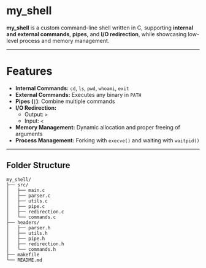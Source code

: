 # my_shell

**my_shell** is a custom command-line shell written in C, supporting **internal and external commands**, **pipes**, and **I/O redirection**, while showcasing low-level process and memory management.

---

# Features

- **Internal Commands:** `cd`, `ls`, `pwd`, `whoami`, `exit`  
- **External Commands:** Executes any binary in `PATH`  
- **Pipes (`|`)**: Combine multiple commands  
- **I/O Redirection:**  
  - Output: `>`  
  - Input: `<`  
- **Memory Management:** Dynamic allocation and proper freeing of arguments  
- **Process Management:** Forking with `execve()` and waiting with `waitpid()`

---

## Folder Structure

```text
my_shell/
├── src/
│   ├── main.c
│   ├── parser.c
│   ├── utils.c
│   ├── pipe.c
│   ├── redirection.c
│   └── commands.c
├── headers/
│   ├── parser.h
│   ├── utils.h
│   ├── pipe.h
│   ├── redirection.h
│   └── commands.h
├── makefile
└── README.md
